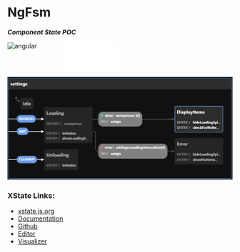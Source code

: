 # NgFsm

**_Component State POC_**

<div style="height: 64px; display: flex; flex-direction: row; justify-content: start; align-items: center;">
    <img alt="angular" src="https://angular.io/assets/images/logos/angular/logo-nav@2x.png" height="64" style="text-align: center;">
    <span style="font-size:64px;color:#fff;margin-left:16px">+</span>
    <img alt="xstate" src="https://raw.githubusercontent.com/statelyai/public-assets/main/logos/xstate-logo-white-nobg.svg" height="64" style="text-align: center;">
</div>


![State Chart](./src/assets/images/machine-diag.png)

### XState Links:
- [xstate.js.org](https://xstate.js.org/)
- [Documentation](https://xstate.js.org/docs)
- [Github](https://github.com/statelyai/xstate)
- [Editor](https://stately.ai/editor)
- [Visualizer](https://stately.ai/viz)
